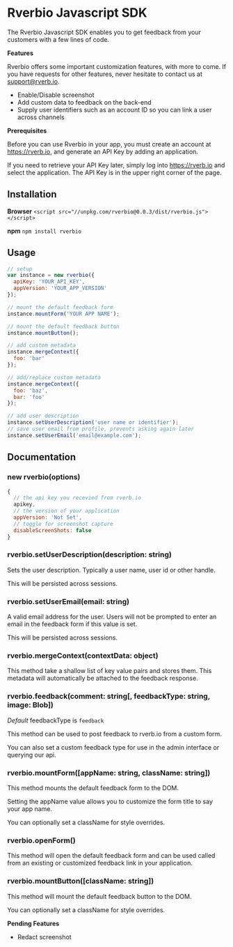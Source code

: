 # Rverbio Javascript SDK

The Rverbio Javascript SDK enables you to get feedback from your customers with a few lines of code.

**Features**

Rverbio offers some important customization features, with more to come. If you have requests for other features, never hesitate to contact us at <support@rverb.io>.

* Enable/Disable screenshot
* Add custom data to feedback on the back-end
* Supply user identifiers such as an account ID so you can link a user across channels

**Prerequisites**

Before you can use Rverbio in your app, you must create an account at https://rverb.io, and generate an API Key by adding an application.

If you need to retrieve your API Key later, simply log into https://rverb.io and select the application. The API Key is in the upper right corner of the page.

## Installation

**Browser**
`<script src="//unpkg.com/rverbio@0.0.3/dist/rverbio.js"></script>`

**npm**
`npm install rverbio`

## Usage

```javascript
// setup
var instance = new rverbio({
  apiKey: 'YOUR_API_KEY',
  appVersion: 'YOUR_APP_VERSION'
});

// mount the default feedback form
instance.mountForm('YOUR APP NAME');

// mount the default feedback button
instance.mountButton();

// add custom metadata
instance.mergeContext({
  foo: 'bar'
});

// add/replace custom metadata
instance.mergeContext({
  foo: 'baz',
  bar: 'foo'
});

// add user description
instance.setUserDescription('user name or identifier');
// save user email from profile, prevents asking again later
instance.setUserEmail('email@example.com');

```

## Documentation

### new rverbio(options)
```javascript
{
  // the api key you recevied from rverb.io
  apikey,
  // the version of your application
  appVersion: 'Not Set',
  // toggle for screenshot capture
  disableScreenShots: false
}
```

### rverbio.setUserDescription(description: string)

Sets the user description. Typically a user name, user id or other handle.

This will be persisted across sessions.

### rverbio.setUserEmail(email: string)

A valid email address for the user. Users will not be prompted to enter an email in the feedback form if this value is set.

This will be persisted across sessions.

### rverbio.mergeContext(contextData: object)

This method take a shallow list of key value pairs and stores them. This metadata will automatically be attached to the feedback response.

### rverbio.feedback(comment: string[, feedbackType: string, image: Blob])

*Default* feedbackType is `feedback`

This method can be used to post feedback to rverb.io from a custom form.

You can also set a custom feedback type for use in the admin interface or querying our api.


### rverbio.mountForm([appName: string, className: string])

This method mounts the default feedback form to the DOM.

Setting the appName value allows you to customize the form title to say your app name.

You can optionally set a className for style overrides.

### rverbio.openForm()

This method will open the default feedback form and can be used called from an existing or customized feedback link in your application.

### rverbio.mountButton([className: string])

This method will mount the default feedback button to the DOM.

You can optionally set a className for style overrides.

**Pending Features**

* Redact screenshot
